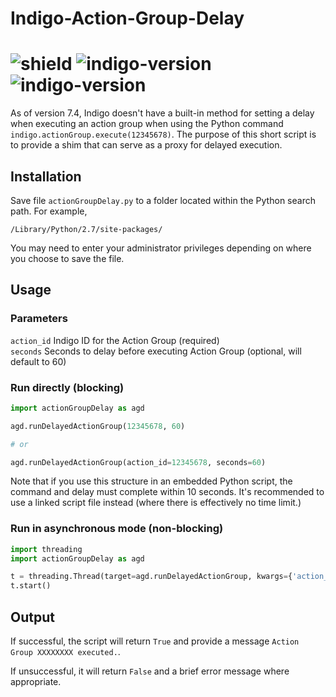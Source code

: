 # Indigo-Action-Group-Delay
# ![shield](https://img.shields.io/github/release/DaveL17/Indigo-Action-Group-Delay.svg) ![indigo-version](https://img.shields.io/badge/Indigo-7.0+-blueviolet.svg) ![indigo-version](https://img.shields.io/badge/Python-2.7-darkgreen.svg)

As of version 7.4, Indigo doesn't have a built-in method for setting 
a delay when executing an action group when using the Python command 
`indigo.actionGroup.execute(12345678)`. The purpose of this short 
script is to provide a shim that can serve as a proxy for delayed 
execution.

## Installation
Save file `actionGroupDelay.py` to a folder located within the Python 
search path. For example,  

`/Library/Python/2.7/site-packages/`

You may need to enter your administrator privileges depending on where
you choose to save the file.

## Usage
### Parameters
`action_id` Indigo ID for the Action Group  (required)  
`seconds` Seconds to delay before executing Action Group (optional, will default to 60)

### Run directly (blocking)
```python
import actionGroupDelay as agd  

agd.runDelayedActionGroup(12345678, 60)  

# or 

agd.runDelayedActionGroup(action_id=12345678, seconds=60)  

```
Note that if you use this structure in an embedded Python script, the 
command and delay must complete within 10 seconds.  It's recommended 
to use a linked script file instead (where there is effectively no 
time limit.)

### Run in asynchronous mode (non-blocking)
```python
import threading  
import actionGroupDelay as agd  

t = threading.Thread(target=agd.runDelayedActionGroup, kwargs={'action_id': 1450401770, 'seconds': 5})  # Replace with your action id, time in seconds
t.start()
```

## Output
If successful, the script will return `True` and provide a message 
`Action Group XXXXXXXX executed.`.  

If unsuccessful, it will return 
`False` and a brief error message where appropriate.